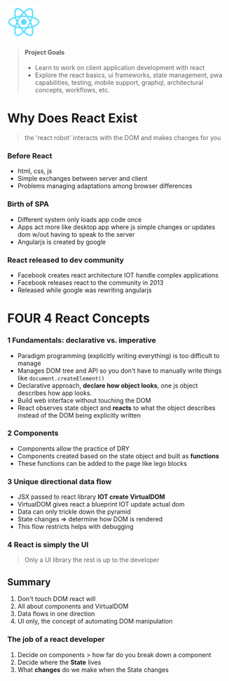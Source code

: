 ![react](images/logo.png)

> #### Project Goals
>
> - Learn to work on client application development with react
> - Explore the react basics, ui frameworks, state management, pwa capabilities, testing, mobile support, graphql, architectural concepts, workflows, etc.

# Why Does React Exist

> the 'react robot' interacts with the DOM and makes changes for you

### Before React

- html, css, js
- Simple exchanges between server and client
- Problems managing adaptations among browser differences

### Birth of SPA

- Different system only loads app code once
- Apps act more like desktop app where js simple changes or updates dom w/out having to speak to the server
- Angularjs is created by google

### React released to dev community

- Facebook creates react architecture IOT handle complex applications
- Facebook releases react to the community in 2013
- Released while google was rewriting angularjs

# FOUR 4 React Concepts

### 1 Fundamentals: declarative vs. imperative

- Paradigm programming (explicitly writing everything) is too difficult to manage
- Manages DOM tree and API so you don't have to manually write things like `document.createElement()`
- Declarative approach, **declare how object looks**, one js object describes how app looks.
- Build web interface without touching the DOM
- React observes state object and **reacts** to what the object describes instead of the DOM being explicitly written

### 2 Components

- Components allow the practice of DRY
- Components created based on the state object and built as **functions**
- These functions can be added to the page like lego blocks

### 3 Unique directional data flow

- JSX passed to react library **IOT create VirtualDOM**
- VirtualDOM gives react a blueprint IOT update actual dom
- Data can only trickle down the pyramid
- State changes => determine how DOM is rendered
- This flow restricts helps with debugging

### 4 React is simply the UI

> Only a UI library the rest is up to the developer

## Summary

1. Don't touch DOM react will
2. All about components and VirtualDOM
3. Data flows in one direction
4. UI only, the concept of automating DOM manipulation

### The job of a react developer

1. Decide on components > how far do you break down a component
2. Decide where the **State** lives
3. What **changes** do we make when the State changes
